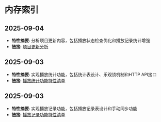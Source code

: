 # 内存索引

## 2025-09-04
- **特性摘要**: 分析项目更新内容，包括播放状态检查优化和播放记录统计增强
- **链接**: [项目更新分析](memory/2025-09-04/project_update_analysis.md)

## 2025-09-03
- **特性摘要**: 实现播放统计功能，包括统计表设计、乐观锁机制和HTTP API接口
- **链接**: [播放统计功能特性清单](memory/2025-09-03/playback_statistics_feature_manifest.md)

## 2025-09-03
- **特性摘要**: 实现播放记录功能，包括播放记录表设计和手动同步功能
- **链接**: [播放记录功能特性清单](memory/2025-09-03/track_play_record_feature_manifest.md)

